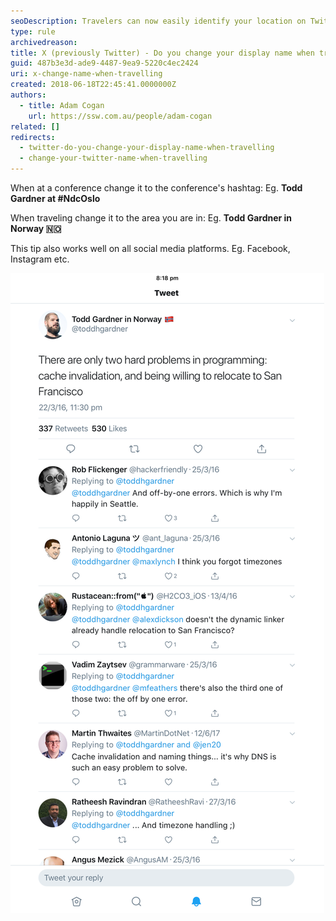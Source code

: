 ```yaml
---
seoDescription: Travelers can now easily identify your location on Twitter by changing your display name to reflect where you are in the world.
type: rule
archivedreason:
title: X (previously Twitter) - Do you change your display name when travelling?
guid: 487b3e3d-ade9-4487-9ea9-5220c4ec2424
uri: x-change-name-when-travelling
created: 2018-06-18T22:45:41.0000000Z
authors:
  - title: Adam Cogan
    url: https://ssw.com.au/people/adam-cogan
related: []
redirects:
  - twitter-do-you-change-your-display-name-when-travelling
  - change-your-twitter-name-when-travelling
---
```


When at a conference change it to the conference's hashtag:
Eg. **Todd Gardner at #NdcOslo**

When traveling change it to the area you are in:
Eg. **Todd Gardner in Norway 🇳🇴**

<!--endintro-->

This tip also works well on all social media platforms. Eg. Facebook, Instagram etc.

![Figure: Changing name when traveling](twitter-name.png)
